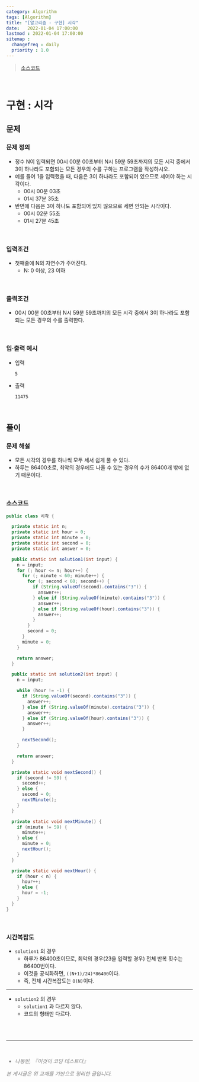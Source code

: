 ```yaml
---
category: Algorithm
tags: [Algorithm]
title: "[알고리즘 - 구현] 시각"
date:   2022-01-04 17:00:00 
lastmod : 2022-01-04 17:00:00
sitemap :
  changefreq : daily
  priority : 1.0
---
```


> [소스코드](https://github.com/TaegyunWoo/algorithm-study/blob/main/src/main/java/implementation/%EC%8B%9C%EA%B0%81.java)

<br/>

# 구현 : 시각

## 문제
### 문제 정의

- 정수 N이 입력되면 00시 00분 00초부터 N시 59분 59초까지의 모든 시각 중에서 3이 하나라도 포함되는 모든 경우의 수를 구하는 프로그램을 작성하시오.
- 예를 들어 1을 입력했을 때, 다음은 3이 하나라도 포함되어 있으므로 세어야 하는 시각이다.
  - 00시 00분 03초
  - 01시 37분 35초
- 반면에 다음은 3이 하나도 포함되어 있지 않으므로 세면 안되는 시각이다.
  - 00시 02분 55초
  - 01시 27분 45초

<br/>

### 입력조건
- 첫째줄에 N의 자연수가 주어진다.
    - N: 0 이상, 23 이하

<br/>

### 출력조건
- 00시 00분 00초부터 N시 59분 59초까지의 모든 시각 중에서 3이 하나라도 포함되는 모든 경우의 수를 출력한다.

<br/>

### 입·출력 예시
- 입력
  ```text
  5
  ```

- 출력
  ```text
  11475
  ```

<br/>

## 풀이
### 문제 해설
- 모든 시각의 경우를 하나씩 모두 세서 쉽게 풀 수 있다.
- 하루는 86400초로, 최악의 경우에도 나올 수 있는 경우의 수가 86400개 밖에 없기 때문이다.

<br/>

### 소스코드
```java
public class 시각 {

  private static int n;
  private static int hour = 0;
  private static int minute = 0;
  private static int second = 0;
  private static int answer = 0;

  public static int solution1(int input) {
    n = input;
    for (; hour <= n; hour++) {
      for (; minute < 60; minute++) {
        for (; second < 60; second++) {
          if (String.valueOf(second).contains("3")) {
            answer++;
          } else if (String.valueOf(minute).contains("3")) {
            answer++;
          } else if (String.valueOf(hour).contains("3")) {
            answer++;
          }
        }
        second = 0;
      }
      minute = 0;
    }

    return answer;
  }

  public static int solution2(int input) {
    n = input;

    while (hour != -1) {
      if (String.valueOf(second).contains("3")) {
        answer++;
      } else if (String.valueOf(minute).contains("3")) {
        answer++;
      } else if (String.valueOf(hour).contains("3")) {
        answer++;
      }

      nextSecond();
    }

    return answer;
  }

  private static void nextSecond() {
    if (second != 59) {
      second++;
    } else {
      second = 0;
      nextMinute();
    }
  }

  private static void nextMinute() {
    if (minute != 59) {
      minute++;
    } else {
      minute = 0;
      nextHour();
    }
  }

  private static void nextHour() {
    if (hour < n) {
      hour++;
    } else {
      hour = -1;
    }
  }
}
```

<br/>

### 시간복잡도
- `solution1` 의 경우
    - 하루가 86400초이므로, 최악의 경우(23을 입력할 경우) 전체 반복 횟수는 86400번이다.
    - 이것을 공식화하면, `((N+1)/24)*86400`이다.
    - 즉, 전체 시간복잡도는 `O(N)`이다.

<hr/>

- `solution2` 의 경우
  - `solution1` 과 다르지 않다.
  - 코드의 형태만 다르다.


<br><br>

---

<br>
<div style="font-style: italic;color: gray;">
  <ul>
    <li>나동빈, 『이것이 코딩 테스트다』</li>
  </ul>
  본 게시글은 위 교재를 기반으로 정리한 글입니다.
</div>